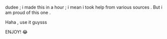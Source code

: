 dudee ; i made this in a hour ; i mean i took help from various sources . But i am proud of this one .


Haha , use it guysss 

ENJOY! 😂

